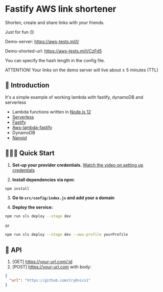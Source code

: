 # Fastify AWS link shortener
Shorten, create and share links with your friends.

Just for fun 🙃

Demo-server: https://aws-tests.ml/l/

Demo-shorted-url: https://aws-tests.ml/l/CzFd5

You can specify the hash length in the config file.

ATTENTION! Your links on the demo server will live about ± 5 minutes (TTL)

## 📖 Introduction

It's a simple example of working lambda with fastify, dynamoDB and serverless

- Lambda functions written in [Node.js 12](https://aws.amazon.com/ru/about-aws/whats-new/2019/11/aws-lambda-supports-node-js-12/)
- [Serverless](https://github.com/serverless/serverless)
- [Fastify](https://github.com/fastify/fastify)
- [Aws-lambda-fastify](https://github.com/fastify/aws-lambda-fastify)
- DynamoDB
- [Nanoid](https://github.com/ai/nanoid)

## 👨🏻‍💻 <a name="quick-start"></a>Quick Start
1. **Set-up your provider credentials.** [Watch the video on setting up credentials](https://www.youtube.com/watch?v=HSd9uYj2LJA)

2. **Install dependencies via npm:**
```bash
npm install
```

3. **Go to `src/config/index.js` and add your a domain**

4. **Deploy the service:**
```bash
npm run sls deploy --stage dev
```
or 
```bash
npm run sls deploy --stage dev --aws-profile yourProfile
```

## 🌈 <a name="api"></a>API

1. [GET] https://your-url.com/:id
2. [POST] https://your-url.com with body: 
```json
{
  "url": "https://github.com/CryOnics1"
}
```
